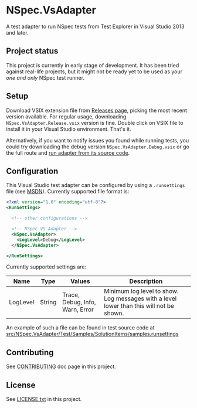 # NSpec.VsAdapter

A test adapter to run NSpec tests from Test Explorer in Visual Studio 2013 and later.

## Project status 

This project is currently in early stage of development. It has been tried against real-life projects, but it might not be ready yet to be used as your *one and only* NSpec test runner.

## Setup

Download VSIX extension file from [Releases page](https://github.com/BrainCrumbz/NSpec.VsAdapter/releases), picking the most recent version available. For regular usage, downloading `NSpec.VsAdapter.Release.vsix` version is fine. Double click on VSIX file to install it in your Visual Studio environment. That's it.

Alternatively, if you want to notify issues you found while running tests, you could try downloading the debug version  `NSpec.VsAdapter.Debug.vsix` or go the full route and [run adapter from its source code](https://github.com/BrainCrumbz/NSpec.VsAdapter#contributing).

## Configuration

This Visual Studio test adapter can be configured by using a `.runsettings` file (see [MSDN](https://msdn.microsoft.com/en-us/library/jj635153.aspx)). Currently supported file format is:

```xml
<?xml version="1.0" encoding="utf-8"?>
<RunSettings>

  <!-- other configurations -->

  <!-- NSpec VS Adapter -->
  <NSpec.VsAdapter>
    <LogLevel>Debug</LogLevel>
  </NSpec.VsAdapter>

</RunSettings>
```

Currently supported settings are:

| Name | Type | Values | Description |
|------|------|--------|-------------|
| LogLevel | String | Trace, Debug, Info, Warn, Error | Minimum log level to show. Log messages with a level lower than this will not be shown. |

An example of such a file can be found in test source code at [src/NSpec.VsAdapter/Test/Samples/SolutionItems/samples.runsettings](https://github.com/BrainCrumbz/NSpec.VsAdapter/blob/master/src/NSpec.VsAdapter/Test/Samples/SolutionItems/samples.runsettings)

## Contributing

See [CONTRIBUTING](https://github.com/BrainCrumbz/NSpec.VsAdapter/blob/master/CONTRIBUTING.md) doc page in this project.

## License

See [LICENSE.txt](https://github.com/BrainCrumbz/NSpec.VsAdapter/blob/master/LICENSE.txt) in this project.
